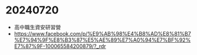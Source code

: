 # 20240720

- 高中職生資安研習營
- https://www.facebook.com/p/%E9%AB%98%E4%B8%AD%E8%81%B7%E7%94%9F%E8%B3%87%E5%AE%89%E7%A0%94%E7%BF%92%E7%87%9F-100065584200879/?_rdr
